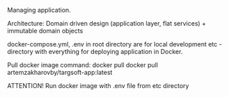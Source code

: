 Managing application.

Architecture:
Domain driven design (application layer, flat services) + immutable domain objects

docker-compose.yml, .env in root directory are for local development
etc - directory with everything for deploying application in Docker.

Pull docker image command:
docker pull docker pull artemzakharovby/targsoft-app:latest

ATTENTION! Run docker image with .env file from etc directory